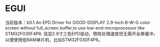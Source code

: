 # EGUI
当前版本：b0.1
An EPD Driver for GOOD-DISPLAY 2.9-Inch B-W-G color screen without full_screen buffer,to use low-end microprocessor like STM32F030F4P6.
佳显2.9寸三色EPD驱动，牺牲处理速度但无需开全屏缓冲，以便使用低RAM单片机，比如STM32F030F4P6。
